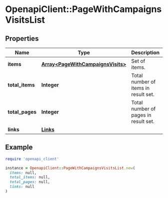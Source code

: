 # OpenapiClient::PageWithCampaignsVisitsList

## Properties

| Name | Type | Description | Notes |
| ---- | ---- | ----------- | ----- |
| **items** | [**Array&lt;PageWithCampaignsVisits&gt;**](PageWithCampaignsVisits.md) | Set of items. |  |
| **total_items** | **Integer** | Total number of items in result set. |  |
| **total_pages** | **Integer** | Total number of pages in result set. |  |
| **links** | [**Links**](Links.md) |  | [optional] |

## Example

```ruby
require 'openapi_client'

instance = OpenapiClient::PageWithCampaignsVisitsList.new(
  items: null,
  total_items: null,
  total_pages: null,
  links: null
)
```


